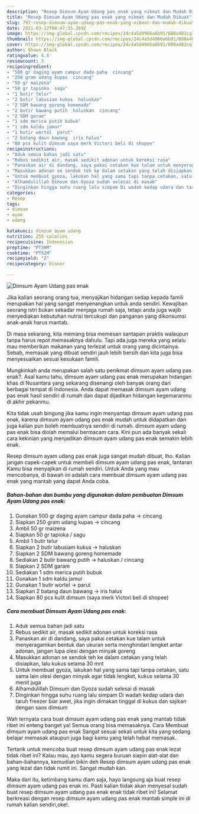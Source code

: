 ```yaml
---
description: "Resep Dimsum Ayam Udang pas enak yang nikmat dan Mudah Dibuat"
title: "Resep Dimsum Ayam Udang pas enak yang nikmat dan Mudah Dibuat"
slug: 797-resep-dimsum-ayam-udang-pas-enak-yang-nikmat-dan-mudah-dibuat
date: 2021-03-12T08:47:55.269Z
image: https://img-global.cpcdn.com/recipes/24c4a5d4966a6b91/680x482cq70/dimsum-ayam-udang-pas-enak-foto-resep-utama.jpg
thumbnail: https://img-global.cpcdn.com/recipes/24c4a5d4966a6b91/680x482cq70/dimsum-ayam-udang-pas-enak-foto-resep-utama.jpg
cover: https://img-global.cpcdn.com/recipes/24c4a5d4966a6b91/680x482cq70/dimsum-ayam-udang-pas-enak-foto-resep-utama.jpg
author: Shawn Black
ratingvalue: 4.8
reviewcount: 3
recipeingredient:
- "500 gr daging ayam campur dada paha  cincang"
- "250 gram udang kupas  cincang"
- "50 gr maizena"
- "50 gr tapioka  sagu"
- "1 butir telur"
- "2 butir labusiam kukus  haluskan"
- "2 SDM bawang goreng homemade"
- "2 butir bawang putih  haluskan  cincang"
- "2 SDM garam"
- "1 sdm merica putih bubuk"
- "1 sdm kaldu jamur"
- "1 butir wortel  parut"
- "2 batang daun bawang  iris halus"
- "80 pcs kulit dimsum saya merk Victori beli di shopee"
recipeinstructions:
- "Aduk semua bahan jadi satu"
- "Rebus sedikit air, masak sedikit adonan untuk koreksi rasa"
- "Panaskan air di dandang, saya pakai cetakan kue talam untuk menyeragamkan bentuk dan ukuran serta menghindari lengket antar adonan, jangan lupa olesi dengan minyak goreng"
- "Masukkan adonan se sendok teh ke dalam cetakan yang telah disiapkan, lalu kukus selama 30 mnt"
- "Untuk membuat gyoza, lakukan hal yang sama tapi tanpa cetakan, satu sama lain olesi dengan minyak agar tidak lengket, kukus selama 30 menit juga"
- "Alhamdulillah Dimsum dan Gyoza sudah selesai di masak"
- "Dinginkan hingga suhu ruang lalu simpam Di wadah kedap udara dan taruh freezer biar awet, jika ingin dimakan tinggal di kukus dan sajikan dengan saos dimsum"
categories:
- Resep
tags:
- dimsum
- ayam
- udang

katakunci: dimsum ayam udang 
nutrition: 255 calories
recipecuisine: Indonesian
preptime: "PT39M"
cooktime: "PT52M"
recipeyield: "2"
recipecategory: Dinner

---
```



![Dimsum Ayam Udang pas enak](https://img-global.cpcdn.com/recipes/24c4a5d4966a6b91/680x482cq70/dimsum-ayam-udang-pas-enak-foto-resep-utama.jpg)

Jika kalian seorang orang tua, menyajikan hidangan sedap kepada famili merupakan hal yang sangat menyenangkan untuk anda sendiri. Kewajiban seorang istri bukan sekadar menjaga rumah saja, tetapi anda juga wajib menyediakan kebutuhan nutrisi tercukupi dan panganan yang dikonsumsi anak-anak harus mantab.

Di masa  sekarang, kita memang bisa memesan santapan praktis walaupun tanpa harus repot memasaknya dahulu. Tapi ada juga mereka yang selalu mau memberikan makanan yang terlezat untuk orang yang dicintainya. Sebab, memasak yang dibuat sendiri jauh lebih bersih dan kita juga bisa menyesuaikan sesuai kesukaan famili. 



Mungkinkah anda merupakan salah satu penikmat dimsum ayam udang pas enak?. Asal kamu tahu, dimsum ayam udang pas enak merupakan hidangan khas di Nusantara yang sekarang disenangi oleh banyak orang dari berbagai tempat di Indonesia. Anda dapat memasak dimsum ayam udang pas enak hasil sendiri di rumah dan dapat dijadikan hidangan kegemaranmu di akhir pekanmu.

Kita tidak usah bingung jika kamu ingin menyantap dimsum ayam udang pas enak, karena dimsum ayam udang pas enak mudah untuk didapatkan dan juga kalian pun boleh membuatnya sendiri di rumah. dimsum ayam udang pas enak bisa diolah memalui bermacam cara. Kini pun ada banyak sekali cara kekinian yang menjadikan dimsum ayam udang pas enak semakin lebih enak.

Resep dimsum ayam udang pas enak juga sangat mudah dibuat, lho. Kalian jangan capek-capek untuk membeli dimsum ayam udang pas enak, lantaran Kamu bisa menyajikan di rumah sendiri. Untuk Anda yang mau mencobanya, di bawah ini adalah cara membuat dimsum ayam udang pas enak yang mantab yang dapat Anda coba.

<!--inarticleads1-->

##### Bahan-bahan dan bumbu yang digunakan dalam pembuatan Dimsum Ayam Udang pas enak:

1. Gunakan 500 gr daging ayam campur dada paha -&gt; cincang
1. Siapkan 250 gram udang kupas -&gt; cincang
1. Ambil 50 gr maizena
1. Siapkan 50 gr tapioka / sagu
1. Ambil 1 butir telur
1. Siapkan 2 butir labusiam kukus -&gt; haluskan
1. Siapkan 2 SDM bawang goreng homemade
1. Sediakan 2 butir bawang putih -&gt; haluskan / cincang
1. Siapkan 2 SDM garam
1. Sediakan 1 sdm merica putih bubuk
1. Gunakan 1 sdm kaldu jamur
1. Gunakan 1 butir wortel -&gt; parut
1. Siapkan 2 batang daun bawang -&gt; iris halus
1. Siapkan 80 pcs kulit dimsum (saya merk Victori beli di shopee)




<!--inarticleads2-->

##### Cara membuat Dimsum Ayam Udang pas enak:

1. Aduk semua bahan jadi satu
1. Rebus sedikit air, masak sedikit adonan untuk koreksi rasa
1. Panaskan air di dandang, saya pakai cetakan kue talam untuk menyeragamkan bentuk dan ukuran serta menghindari lengket antar adonan, jangan lupa olesi dengan minyak goreng
1. Masukkan adonan se sendok teh ke dalam cetakan yang telah disiapkan, lalu kukus selama 30 mnt
1. Untuk membuat gyoza, lakukan hal yang sama tapi tanpa cetakan, satu sama lain olesi dengan minyak agar tidak lengket, kukus selama 30 menit juga
1. Alhamdulillah Dimsum dan Gyoza sudah selesai di masak
1. Dinginkan hingga suhu ruang lalu simpam Di wadah kedap udara dan taruh freezer biar awet, jika ingin dimakan tinggal di kukus dan sajikan dengan saos dimsum




Wah ternyata cara buat dimsum ayam udang pas enak yang mantab tidak ribet ini enteng banget ya! Semua orang bisa memasaknya. Cara Membuat dimsum ayam udang pas enak Sangat sesuai sekali untuk kita yang sedang belajar memasak ataupun juga bagi kamu yang telah hebat memasak.

Tertarik untuk mencoba buat resep dimsum ayam udang pas enak lezat tidak ribet ini? Kalau mau, ayo kamu segera buruan siapin alat-alat dan bahan-bahannya, kemudian bikin deh Resep dimsum ayam udang pas enak yang lezat dan tidak rumit ini. Sangat mudah kan. 

Maka dari itu, ketimbang kamu diam saja, hayo langsung aja buat resep dimsum ayam udang pas enak ini. Pasti kalian tiidak akan menyesal sudah buat resep dimsum ayam udang pas enak enak tidak ribet ini! Selamat berkreasi dengan resep dimsum ayam udang pas enak mantab simple ini di rumah kalian sendiri,oke!.

